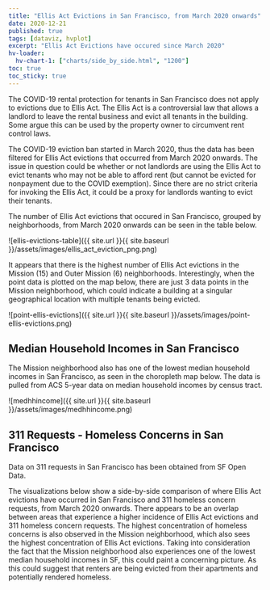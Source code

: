 ```yaml
---
title: "Ellis Act Evictions in San Francisco, from March 2020 onwards"
date: 2020-12-21
published: true
tags: [dataviz, hvplot]
excerpt: "Ellis Act Evictions have occured since March 2020"
hv-loader:
  hv-chart-1: ["charts/side_by_side.html", "1200"] 
toc: true
toc_sticky: true
---
```


The COVID-19 rental protection for tenants in San Francisco does not apply to evictions due to Ellis Act. The Ellis Act is a controversial law that allows a landlord to leave the rental business and evict all tenants in the building. Some argue this can be used by the property owner to circumvent rent control laws. 

The COVID-19 eviction ban started in March 2020, thus the data has been filtered for Ellis Act evictions that occurred from March 2020 onwards. The issue in question could be whether or not landlords are using the Ellis Act to evict tenants who may not be able to afford rent (but cannot be evicted for nonpayment due to the COVID exemption). Since there are no strict criteria for invoking the Ellis Act, it could be a proxy for landlords wanting to evict their tenants. 

The number of Ellis Act evictions that occured in San Francisco, grouped by neighborhoods, from March 2020 onwards can be seen in the table below. 

![ellis-evictions-table]({{ site.url }}{{ site.baseurl }}/assets/images/ellis_act_eviction_png.png)

It appears that there is the highest number of Ellis Act evictions in the Mission (15) and Outer Mission (6) neighborhoods. Interestingly, when the point data is plotted on the map below, there are just 3 data points in the Mission neighborhood, which could indicate a building at a singular geographical location  with multiple tenants being evicted.  

![point-ellis-evictions]({{ site.url }}{{ site.baseurl }}/assets/images/point-ellis-evictions.png)

## Median Household Incomes in San Francisco 

The Mission neighborhood also has one of the lowest median household incomes in San Francisco, as seen in the choropleth map below. The data is pulled from ACS 5-year data on median household incomes by census tract. 

![medhhincome]({{ site.url }}{{ site.baseurl }}/assets/images/medhhincome.png)

## 311 Requests - Homeless Concerns in San Francisco 

Data on 311 requests in San Francisco has been obtained from SF Open Data. 

The visualizations below show a side-by-side comparison of where Ellis Act evictions have occurred in San Francisco and 311 homeless concern requests, from March 2020 onwards. There appears to be an overlap between areas that experience a higher incidence of Ellis Act evictions and 311 homeless concern requests. The highest concentration of homeless concerns is also observed in the Mission neighborhood, which also sees the highest concentration of Ellis Act evictions. Taking into consideration the fact that the Mission neighborhood also experiences one of the lowest median household incomes in SF, this could paint a concerning picture. As this could suggest that renters are being evicted from their apartments and potentially rendered homeless.

<div id="hv-chart-1"></div>

